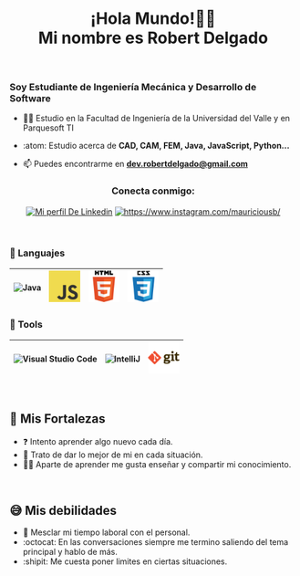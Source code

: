 <h1 align="center">¡Hola Mundo!👋🏻<br>Mi nombre es Robert Delgado</h1>
<br>
<h3>Soy Estudiante de Ingeniería Mecánica y Desarrollo de Software</h3>

- 👨‍💻 Estudio en la Facultad de Ingeniería de la Universidad del Valle y en Parquesoft TI

- :atom: Estudio acerca de **CAD, CAM, FEM, Java, JavaScript, Python...**

- 📫 Puedes encontrarme en **dev.robertdelgado@gmail.com**

<h3 align="center">Conecta conmigo:</h3>
<p align="center">
<a href="https://www.linkedin.com/in/robert-delgado-8317152b0/" target="_blank"><img align="center" src="https://raw.githubusercontent.com/rahuldkjain/github-profile-readme-generator/master/src/images/icons/Social/linked-in-alt.svg" alt="Mi perfil De Linkedin" height="40" width="50" /></a>
<a href="https://www.instagram.com/robertdelgado08/" target="_blank"><img align="center" src="https://raw.githubusercontent.com/rahuldkjain/github-profile-readme-generator/master/src/images/icons/Social/instagram.svg" alt="https://www.instagram.com/mauriciousb/" height="40" width="50" /></a>
</p><br>

<!-- ## ⚡ Technologies -->

### :speech_balloon: Languajes

| <img title="Java" alt="Java" width="55px" src="https://brandslogos.com/wp-content/uploads/images/large/java-logo-1.png"> | <img alt="JavaScript" title="JavaScript" width="55px" src="https://raw.githubusercontent.com/github/explore/master/topics/javascript/javascript.png"> | <img title="HTML" alt="HTML" width="55px" src="https://raw.githubusercontent.com/github/explore/master/topics/html/html.png"> | <img title="CSS" alt="CSS" width="55px" src="https://raw.githubusercontent.com/github/explore/master/topics/css/css.png"> |
| ----------------------------------------------------------------------------------------------------------------------------------------------------- | ------------------------------------------------------------------------------------------------------------------------------------------------------------------------------------------------- | ----------------------------------------------------------------------------------------------------------------------------- | ------------------------------------------------------------------------------------------------------------------------- |
<!-- ### :floppy_disk: Databases

| <img title="MongoDB" alt="MongoDB" width="55px" src="https://raw.githubusercontent.com/github/explore/master/topics/mongodb/mongodb.png"> | <img title="PostgreSQL" alt="PostgreSQL" width="55px" src="https://upload.wikimedia.org/wikipedia/commons/thumb/2/29/Postgresql_elephant.svg/1920px-Postgresql_elephant.svg.png"> |
| ----------------------------------------------------------------------------------------------------------------------------------------- | ------------------------------------------------------------------------------------------------------------------------- | 

### 🖼️ Frameworks & libraries

| <img title="spring" alt="spring" width="55px" src="https://cdn.freebiesupply.com/logos/large/2x/spring-3-logo-png-transparent.png"> | <img title="Node.js" alt="Node.js" width="55px" src="https://raw.githubusercontent.com/github/explore/master/topics/nodejs/nodejs.png"> | <img title="Docker" alt="Docker" width="55px" src="https://upload.wikimedia.org/wikipedia/en/thumb/f/f4/Docker_logo.svg/2880px-Docker_logo.svg.png"> | <img title="Kafka"  alt="Kafka" width="55px" src="https://upload.wikimedia.org/wikipedia/commons/thumb/0/05/Apache_kafka.svg/1024px-Apache_kafka.svg.png"> | <img title="Angular" alt="Angular" width="55px" src="https://upload.wikimedia.org/wikipedia/commons/thumb/c/cf/Angular_full_color_logo.svg/512px-Angular_full_color_logo.svg.png?20160527092314"> | 
| --------------------------------------------------------------------------------------------------------------------------------------- | --------------------------------------------------------------------------------------------------------------------------------- | -------------------------------------------------------------------------------------------------------------------- | -------------------------------------------------------------------------------------------------------------------- | ------------------------------------------------------------------------------------------------------------------------- |
-->
### :wrench: Tools

| <img title="Visual Studio Code" alt="Visual Studio Code" width="55px" src="https://upload.wikimedia.org/wikipedia/commons/thumb/9/9a/Visual_Studio_Code_1.35_icon.svg/768px-Visual_Studio_Code_1.35_icon.svg.png?20210804221519"> | <img title="IntelliJ" alt="IntelliJ" width="55px" src="https://upload.wikimedia.org/wikipedia/commons/thumb/9/9c/IntelliJ_IDEA_Icon.svg/1024px-IntelliJ_IDEA_Icon.svg.png"> | <img title="Git" alt="Git" width="55px" src="https://raw.githubusercontent.com/github/explore/master/topics/git/git.png"> |
| --------------------------------------------------------------------------------------------------------------------------------------------------------------------------------------------------------------------------------- | ------------------------------------------------------------------------------------------------------------------------- | ------------------------------------------------------------------------------------------------------------------------- |
<br>
  
## :muscle: Mis Fortalezas
- :question: Intento aprender algo nuevo cada día.
- 🐺 Trato de dar lo mejor de mi en cada situación.
- 👨‍🏫 Aparte de aprender me gusta enseñar y compartir mi conocimiento.

<br>

## :sweat_smile: Mis debilidades
- 🤯 Mesclar mi tiempo laboral con el personal.
- :octocat: En las conversaciones siempre me termino saliendo del tema principal y hablo de más.
- :shipit: Me cuesta poner limites en ciertas situaciones.

<br>
